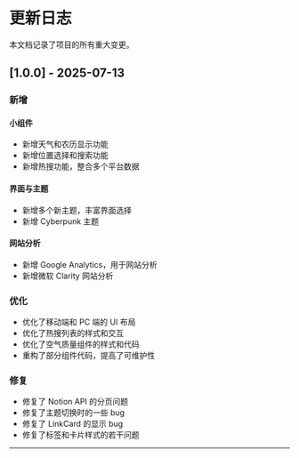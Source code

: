 # 更新日志

本文档记录了项目的所有重大变更。

## [1.0.0] - 2025-07-13

### 新增

#### 小组件
- 新增天气和农历显示功能
- 新增位置选择和搜索功能
- 新增热搜功能，整合多个平台数据

#### 界面与主题
- 新增多个新主题，丰富界面选择
- 新增 Cyberpunk 主题

#### 网站分析
- 新增 Google Analytics，用于网站分析
- 新增微软 Clarity 网站分析

### 优化
- 优化了移动端和 PC 端的 UI 布局
- 优化了热搜列表的样式和交互
- 优化了空气质量组件的样式和代码
- 重构了部分组件代码，提高了可维护性

### 修复
- 修复了 Notion API 的分页问题
- 修复了主题切换时的一些 bug
- 修复了 LinkCard 的显示 bug
- 修复了标签和卡片样式的若干问题

---